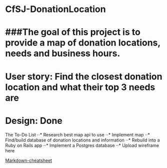 CfSJ-DonationLocation
=====================

###The goal of this project is to provide a map of donation locations, needs and business hours.
======
User story: Find the closest donation location and what their top 3 needs are
======
Design: Done
======

The To-Do List
⋅⋅* Research best map api to use
⋅⋅* Implement map
⋅⋅* Find/build database of donation locations and information
⋅⋅* Rebuild into a Ruby on Rails app 
⋅⋅* Implement a Postgres database
⋅⋅* Upload wireframe here

[Markdown-cheatsheet](https://github.com/adam-p/markdown-here/wiki/Markdown-Cheatsheet)
